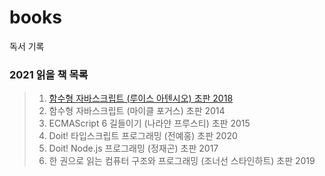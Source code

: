 # books
독서 기록

 ### 2021 읽을 책 목록
  > 1. [함수형 자바스크립트 (루이스 아텐시오) 초판 2018](함수형%20자바스크립트%20(루이스%20아텐시오).md)
  > 2. 함수형 자바스크립트 (마이클 포거스) 초판 2014
  > 3. ECMAScript 6 길들이기 (나라얀 프루스티) 초판 2015
  > 4. Doit! 타입스크립트 프로그래밍 (전예홍) 초판 2020
  > 5. Doit! Node.js 프로그래밍 (정재곤) 초판 2017
  > 6. 한 권으로 읽는 컴퓨터 구조와 프로그래밍 (조너선 스타인하트) 초판 2019

